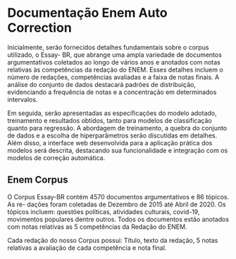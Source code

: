 # Documentação Enem Auto Correction

Inicialmente, serão fornecidos detalhes fundamentais sobre o corpus utilizado, o Essay-
BR, que abrange uma ampla variedade de documentos argumentativos coletados ao longo
de vários anos e anotados com notas relativas às competências da redação do ENEM. Esses
detalhes incluem o número de redações, competências avaliadas e a faixa de notas finais. A
análise do conjunto de dados destacará padrões de distribuição, evidenciando a frequência
de notas e a concentração em determinados intervalos.

Em seguida, serão apresentadas as especificações do modelo adotado, treinamento e
resultados obtidos, tanto para modelos de classificação quanto para regressão. A abordagem
de treinamento, a quebra do conjunto de dados e a escolha de hiperparâmetros serão
discutidas em detalhes. Além disso, a interface web desenvolvida para a aplicação prática
dos modelos será descrita, destacando sua funcionalidade e integração com os modelos de
correção automática.

## Enem Corpus

O Corpus Essay-BR contém 4570 documentos argumentativos e 86 tópicos. As re-
dações foram coletadas de Dezembro de 2015 até Abril de 2020. Os tópicos incluem:
questões políticas, atividades culturais, covid-19, movimentos populares dentre outros.
Todos os documentos estão anotados com notas relativas as 5 competências da Redação
do ENEM.

Cada redação do nosso Corpus possui: Título, texto da redação, 5 notas relativas a
avaliação de cada competência e nota final.


